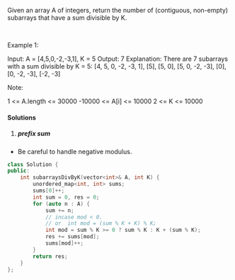 Given an array A of integers, return the number of (contiguous, non-empty) subarrays that have a sum divisible by K.

 

Example 1:

Input: A = [4,5,0,-2,-3,1], K = 5
Output: 7
Explanation: There are 7 subarrays with a sum divisible by K = 5:
[4, 5, 0, -2, -3, 1], [5], [5, 0], [5, 0, -2, -3], [0], [0, -2, -3], [-2, -3]
 

Note:

1 <= A.length <= 30000
-10000 <= A[i] <= 10000
2 <= K <= 10000

#### Solutions

1. ##### prefix sum

- Be careful to handle negative modulus.

```c++
class Solution {
public:
    int subarraysDivByK(vector<int>& A, int K) {
        unordered_map<int, int> sums;
        sums[0]++;
        int sum = 0, res = 0;
        for (auto n : A) {
            sum += n;
            // incase mod < 0.
            // or  int mod = (sum % K + K) % K;
            int mod = sum % K >= 0 ? sum % K : K + (sum % K);
            res += sums[mod];
            sums[mod]++;
        }
        return res;
    }
};
```